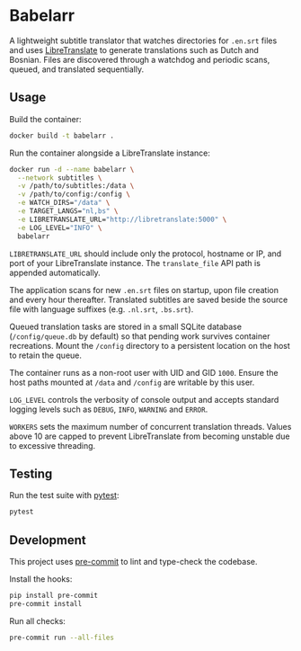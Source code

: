 # Babelarr

A lightweight subtitle translator that watches directories for `.en.srt` files and uses [LibreTranslate](https://libretranslate.com/) to generate translations such as Dutch and Bosnian. Files are discovered through a watchdog and periodic scans, queued, and translated sequentially.

## Usage

Build the container:

```bash
docker build -t babelarr .
```

Run the container alongside a LibreTranslate instance:

```bash
docker run -d --name babelarr \
  --network subtitles \
  -v /path/to/subtitles:/data \
  -v /path/to/config:/config \
  -e WATCH_DIRS="/data" \
  -e TARGET_LANGS="nl,bs" \
  -e LIBRETRANSLATE_URL="http://libretranslate:5000" \
  -e LOG_LEVEL="INFO" \
  babelarr
```

`LIBRETRANSLATE_URL` should include only the protocol, hostname or IP, and port of your LibreTranslate instance. The `translate_file` API path is appended automatically.

The application scans for new `.en.srt` files on startup, upon file creation and every hour thereafter. Translated subtitles are saved beside the source file with language suffixes (e.g. `.nl.srt`, `.bs.srt`).

Queued translation tasks are stored in a small SQLite database (`/config/queue.db` by default) so that pending work survives
container recreations. Mount the `/config` directory to a persistent location on the host to retain the queue.

The container runs as a non-root user with UID and GID `1000`. Ensure the host paths mounted at `/data` and `/config` are writable by this user.

`LOG_LEVEL` controls the verbosity of console output and accepts standard logging levels such as `DEBUG`, `INFO`, `WARNING` and `ERROR`.

`WORKERS` sets the maximum number of concurrent translation threads. Values above 10 are capped to prevent LibreTranslate from becoming unstable due to excessive threading.


## Testing

Run the test suite with [pytest](https://docs.pytest.org/):

```bash
pytest
```

## Development

This project uses [pre-commit](https://pre-commit.com/) to lint and type-check
the codebase.

Install the hooks:

```bash
pip install pre-commit
pre-commit install
```

Run all checks:

```bash
pre-commit run --all-files
```
